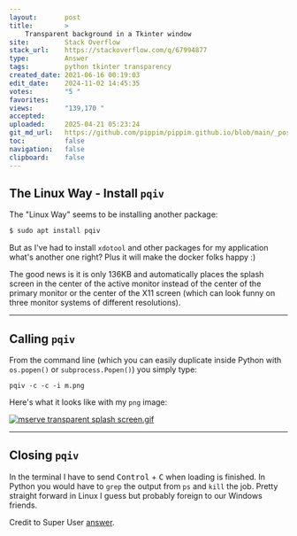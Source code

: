 ```yaml
---
layout:       post
title:        >
    Transparent background in a Tkinter window
site:         Stack Overflow
stack_url:    https://stackoverflow.com/q/67994877
type:         Answer
tags:         python tkinter transparency
created_date: 2021-06-16 00:19:03
edit_date:    2024-11-02 14:45:35
votes:        "5 "
favorites:    
views:        "139,170 "
accepted:     
uploaded:     2025-04-21 05:23:24
git_md_url:   https://github.com/pippim/pippim.github.io/blob/main/_posts/2021/2021-06-16-Transparent-background-in-a-Tkinter-window.md
toc:          false
navigation:   false
clipboard:    false
---
```


## The Linux Way - Install `pqiv`

The "Linux Way" seems to be installing another package:

``` bash
$ sudo apt install pqiv
```

But as I've had to install `xdotool` and other packages for my application what's another one right? Plus it will make the docker folks happy :)

The good news is it is only 136KB and automatically places the splash screen in the center of the active monitor instead of the center of the primary monitor or the center of the X11 screen (which can look funny on three monitor systems of different resolutions).


----------

## Calling `pqiv`

From the command line (which you can easily duplicate inside Python with `os.popen()` or `subprocess.Popen()`) you simply type:

``` 
pqiv -c -c -i m.png
```

Here's what it looks like with my `png` image:

[![mserve transparent splash screen.gif][1]][1]


----------


## Closing `pqiv`
In the terminal I have to send <kbd>Control</kbd> + <kbd>C</kbd> when loading is finished. In Python you would have to `grep` the output from `ps` and `kill` the job. Pretty straight forward in Linux I guess but probably foreign to our Windows friends.

Credit to Super User [answer](https://superuser.com/a/338369/662962).

  [1]: https://pippim.github.io/assets/img/posts/2021/jJ3oC.gif
